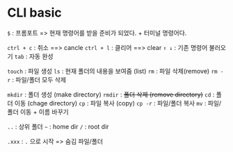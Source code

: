 # CLI basic

`$`  : 프롬포트 => 현재 명령어를 받을 준비가 되었다. + 터미널 명령어다.

`ctrl + c` : 취소 ==> cancle
`ctrl + l` : 클리어 ==> clear
`↑ ↓` : 기존 명령어 불러오기
`tab` : 자동 완성



`touch` : 파일 생성
`ls` : 현재 폴더의 내용을 보여줌 (list)
`rm` : 파일 삭제(remove)
`rm -r` : 파일/폴더 모두 삭제


`mkdir` : 폴더 생성 (make directory)
`rmdir` : ~~폴더 삭제 (remove directory)~~
`cd` : 폴더 이동 (chage directory)
`cp` : 파일 복사 (copy)
`cp -r` : 파일/폴더 복사
`mv` : 파일/폴더 이동 + 이름 바꾸기


`..` : 상위 폴더
`~` : home dir
`/` : root dir


`.xxx` : `.` 으로 시작 => 숨김 파일/폴더